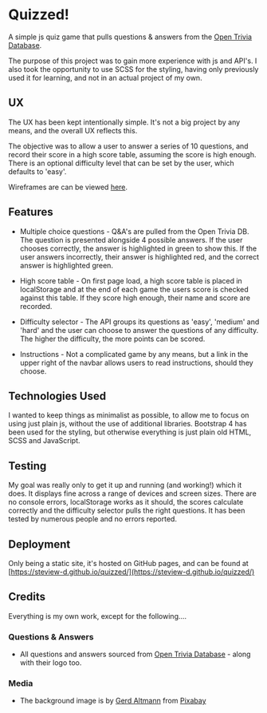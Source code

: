 # Quizzed!

A simple js quiz game that pulls questions & answers from the [Open Trivia Database](https://opentdb.com/).

The purpose of this project was to gain more experience with js and API's. I also took the opportunity to use SCSS for the styling, having only previously used it for learning, and not in an actual project of my own.

 
## UX

The UX has been kept intentionally simple. It's not a big project by any means, and the overall UX reflects this.

The objective was to allow a user to answer a series of 10 questions, and record their score in a high score table, assuming the score is high enough. There is an optional difficulty level that can be set by the user, which defaults to 'easy'.

Wireframes are can be viewed [here](static/img/wireframes).

## Features

- Multiple choice questions - Q&A's are pulled from the Open Trivia DB. The question is presented alongside 4 possible answers. If the user chooses correctly, the answer is highlighted in green to show this. If the user answers incorrectly, their answer is highlighted red, and the correct answer is highlighted green.

- High score table - On first page load, a high score table is placed in localStorage and at the end of each game the users score is checked against this table. If they score high enough, their name and score are recorded.

- Difficulty selector - The API groups its questions as 'easy', 'medium' and 'hard' and the user can choose to answer the questions of any difficulty. The higher the difficulty, the more points can be scored.

- Instructions - Not a complicated game by any means, but a link in the upper right of the navbar allows users to read instructions, should they choose.

## Technologies Used

I wanted to keep things as minimalist as possible, to allow me to focus on using just plain js, without the use of additional libraries. Bootstrap 4 has been used for the styling, but otherwise everything is just plain old HTML, SCSS and JavaScript.

## Testing

My goal was really only to get it up and running (and working!) which it does. It displays fine across a range of devices and screen sizes. There are no console errors, localStorage works as it should, the scores calculate correctly and the difficulty selector pulls the right questions. It has been tested by numerous people and no errors reported.

## Deployment

Only being a static site, it's hosted on GitHub pages, and can be found at [https://steview-d.github.io/quizzed/](https://steview-d.github.io/quizzed/)

## Credits

Everything is my own work, except for the following....

### Questions & Answers
- All questions and answers sourced from [Open Trivia Database](https://opentdb.com/) - along with their logo too.

### Media
- The background image is by [Gerd Altmann](https://pixabay.com/users/geralt-9301/?utm_source=link-attribution&amp;utm_medium=referral&amp;utm_campaign=image&amp;utm_content=582603) from [Pixabay](https://pixabay.com/?utm_source=link-attribution&amp;utm_medium=referral&amp;utm_campaign=image&amp;utm_content=582603)
